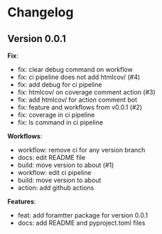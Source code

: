 # Changelog

## Version 0.0.1

**Fix**:

- fix: clear debug command on workflow
- fix: ci pipeline does not add htmlcov/ (#4)
- fix: add debug for ci pipeline
- fix: htmlcov/ on coverage comment action (#3)
- fix: add htmlcov/ for action comment bot
- fix: feature and workflows from v0.0.1 (#2)
- fix: coverage in ci pipeline
- fix: ls command in ci pipeline

**Workflows**:

- workflow: remove ci for any version branch
- docs: edit README file
- build: move version to about (#1)
- workflow: edit ci pipeline
- build: move version to about
- action: add github actions

**Features**:

- feat: add foramtter package for version 0.0.1
- docs: add README and pyproject.toml files
